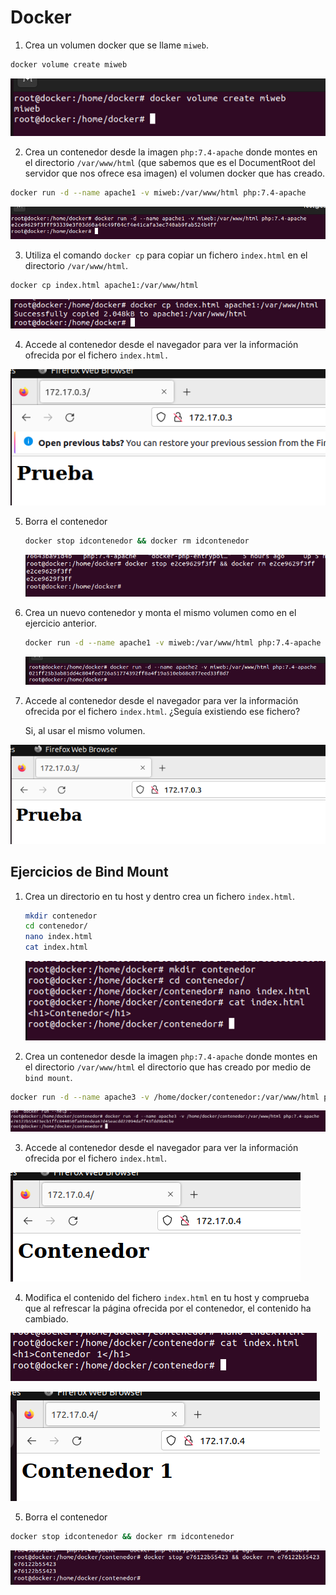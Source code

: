 # Docker

1.  Crea un volumen docker que se llame `miweb`.

```bash
docker volume create miweb
```

![](assets/captura1.png)

2. Crea un contenedor desde la imagen `php:7.4-apache` donde montes en el directorio `/var/www/html` (que sabemos que es el DocumentRoot del servidor que nos ofrece esa imagen) el volumen docker que has creado.

```bash
docker run -d --name apache1 -v miweb:/var/www/html php:7.4-apache
```

![](assets/captura2.png)

3. Utiliza el comando `docker cp` para copiar un fichero `index.html` en el directorio `/var/www/html`.

```bash
docker cp index.html apache1:/var/www/html
```

![](assets/captura3.png)

4. Accede al contenedor desde el navegador para ver la información ofrecida por el fichero `index.html.`

![](assets/captura4.png)

5. Borra el contenedor

   ```bash
   docker stop idcontenedor && docker rm idcontenedor
   ```

   ![](assets/captura5.png)

6. Crea un nuevo contenedor y monta el mismo volumen como en el ejercicio anterior.

   ```bash
   docker run -d --name apache1 -v miweb:/var/www/html php:7.4-apache
   ```

   ![](assets/captura6.png)

7. Accede al contenedor desde el navegador para ver la información ofrecida por el fichero `index.html`. ¿Seguía existiendo ese fichero?

   Si, al usar el mismo volumen.

![](assets/captura7.png)



## Ejercicios de Bind Mount

1. Crea un directorio en tu host y dentro crea un fichero `index.html`.

   ```bash
   mkdir contenedor
   cd contenedor/
   nano index.html
   cat index.html
   ```

   ![](assets/captura8.png)

2. Crea un contenedor desde la imagen `php:7.4-apache` donde montes en el directorio `/var/www/html` el directorio que has creado por medio de `bind mount`.

```bash
docker run -d --name apache3 -v /home/docker/contenedor:/var/www/html php:7.4-apache
```

![](assets/captura9.png)

3. Accede al contenedor desde el navegador para ver la información ofrecida por el fichero `index.html`.

![](assets/captura10.png)

4. Modifica el contenido del fichero `index.html` en tu host y comprueba que al refrescar la página ofrecida por el contenedor, el contenido ha cambiado.

![](assets/captura12.png)

![](assets/captura11.png)

5. Borra el contenedor

```bash
docker stop idcontenedor && docker rm idcontenedor
```

![](assets/captura13.png)